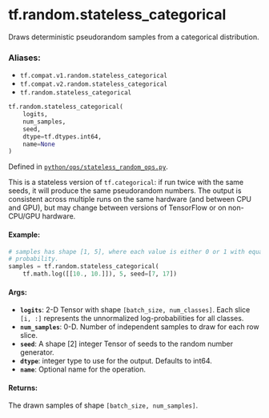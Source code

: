 <div itemscope itemtype="http://developers.google.com/ReferenceObject">
<meta itemprop="name" content="tf.random.stateless_categorical" />
<meta itemprop="path" content="Stable" />
</div>

# tf.random.stateless_categorical

Draws deterministic pseudorandom samples from a categorical distribution.

### Aliases:

* `tf.compat.v1.random.stateless_categorical`
* `tf.compat.v2.random.stateless_categorical`
* `tf.random.stateless_categorical`

``` python
tf.random.stateless_categorical(
    logits,
    num_samples,
    seed,
    dtype=tf.dtypes.int64,
    name=None
)
```



Defined in [`python/ops/stateless_random_ops.py`](/code/stable/tensorflow/python/ops/stateless_random_ops.py).

<!-- Placeholder for "Used in" -->

This is a stateless version of `tf.categorical`: if run twice with the
same seeds, it will produce the same pseudorandom numbers.  The output is
consistent across multiple runs on the same hardware (and between CPU
and GPU), but may change between versions of TensorFlow or on non-CPU/GPU
hardware.

#### Example:



```python
# samples has shape [1, 5], where each value is either 0 or 1 with equal
# probability.
samples = tf.random.stateless_categorical(
    tf.math.log([[10., 10.]]), 5, seed=[7, 17])
```

#### Args:


* <b>`logits`</b>: 2-D Tensor with shape `[batch_size, num_classes]`.  Each slice
  `[i, :]` represents the unnormalized log-probabilities for all classes.
* <b>`num_samples`</b>: 0-D.  Number of independent samples to draw for each row slice.
* <b>`seed`</b>: A shape [2] integer Tensor of seeds to the random number generator.
* <b>`dtype`</b>: integer type to use for the output. Defaults to int64.
* <b>`name`</b>: Optional name for the operation.


#### Returns:

The drawn samples of shape `[batch_size, num_samples]`.
